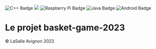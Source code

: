 ![C++ Badge](https://img.shields.io/badge/C%2B%2B-00599C?logo=cplusplus&logoColor=fff&style=plastic) ![](https://badgen.net/badge/Qt/5.12.8/green) ![Raspberry Pi Badge](https://img.shields.io/badge/Raspberry%20Pi-A22846?logo=raspberrypi&logoColor=fff&style=plastic) ![Java Badge](https://img.shields.io/badge/Java-ED8B00?style=for-the-badge&logo=java&logoColor=white&style=plastic) ![Android Badge](https://img.shields.io/badge/Android-3DDC84?logo=android&logoColor=fff&style=plastic)

# Le projet basket-game-2023

©️ LaSalle Avignon 2023
